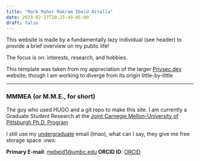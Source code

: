 ```yaml
---
title: "Mark Maher Makram Ebeid Attalla"
date: 2023-02-27T20:25:49-05:00
draft: false
---
```


This website is made by a fundamentally lazy individual (see header) to provide a brief overview on my public life!

The focus is on: interests, research, and hobbies. 

This template was taken from my appreciation of the larger [Privsec.dev](https://privsec.dev/) website; though I am working to diverge from its origin little-by-little

---

### MMMEA (or M.M.E., for short)
The guy who used HUGO and a git repo to make this site. I am currently a Graduate Student Research at the [Joint Carnegie Mellon-University of Pittsburgh Ph.D. Program](https://www.compbio.cmu.edu/) 

I still use my [undergraduate](https://umbc.edu/) email (lmao), what can I say, they give me free storage space :owo:

**Primary E-mail**: [mebeid1@umbc.edu](mailto:mebeid1@umbc.edu)
**ORCID ID**:       [ORCID](https://orcid.org/0000-0002-9113-7082)
